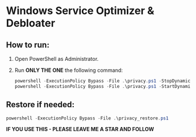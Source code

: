 # Windows Service Optimizer & Debloater

## How to run:

1. Open PowerShell as Administrator.
2. Run **ONLY THE ONE** the following command:

   ```powershell
   powershell -ExecutionPolicy Bypass -File .\privacy.ps1 -StopDynamicServices  #BREAK MICROSOFT AUTHENTICATION/UPDATES ETC 
   powershell -ExecutionPolicy Bypass -File .\privacy.ps1 -StartDynamicServices #LITE VERSION
   ```

## Restore if needed:

   ```powershell
   powershell -ExecutionPolicy Bypass -File .\privacy_restore.ps1
   ```

**IF YOU USE THIS - PLEASE LEAVE ME A STAR AND FOLLOW**
